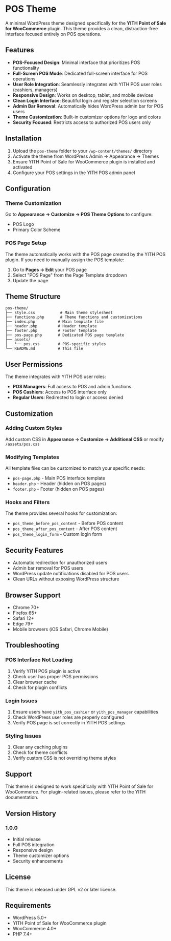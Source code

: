 # POS Theme

A minimal WordPress theme designed specifically for the **YITH Point of Sale for WooCommerce** plugin. This theme provides a clean, distraction-free interface focused entirely on POS operations.

## Features

- **POS-Focused Design**: Minimal interface that prioritizes POS functionality
- **Full-Screen POS Mode**: Dedicated full-screen interface for POS operations
- **User Role Integration**: Seamlessly integrates with YITH POS user roles (cashiers, managers)
- **Responsive Design**: Works on desktop, tablet, and mobile devices
- **Clean Login Interface**: Beautiful login and register selection screens
- **Admin Bar Removal**: Automatically hides WordPress admin bar for POS users
- **Theme Customization**: Built-in customizer options for logo and colors
- **Security Focused**: Restricts access to authorized POS users only

## Installation

1. Upload the `pos-theme` folder to your `/wp-content/themes/` directory
2. Activate the theme from WordPress Admin → Appearance → Themes
3. Ensure YITH Point of Sale for WooCommerce plugin is installed and activated
4. Configure your POS settings in the YITH POS admin panel

## Configuration

### Theme Customization
Go to **Appearance → Customize → POS Theme Options** to configure:
- POS Logo
- Primary Color Scheme

### POS Page Setup
The theme automatically works with the POS page created by the YITH POS plugin. If you need to manually assign the POS template:
1. Go to **Pages → Edit** your POS page
2. Select "POS Page" from the Page Template dropdown
3. Update the page

## Theme Structure

```
pos-theme/
├── style.css           # Main theme stylesheet
├── functions.php       # Theme functions and customizations
├── index.php          # Main template file
├── header.php         # Header template
├── footer.php         # Footer template
├── pos-page.php       # Dedicated POS page template
├── assets/
│   └── pos.css        # POS-specific styles
└── README.md          # This file
```

## User Permissions

The theme integrates with YITH POS user roles:
- **POS Managers**: Full access to POS and admin functions
- **POS Cashiers**: Access to POS interface only
- **Regular Users**: Redirected to login or access denied

## Customization

### Adding Custom Styles
Add custom CSS in **Appearance → Customize → Additional CSS** or modify `/assets/pos.css`

### Modifying Templates
All template files can be customized to match your specific needs:
- `pos-page.php` - Main POS interface template
- `header.php` - Header (hidden on POS pages)
- `footer.php` - Footer (hidden on POS pages)

### Hooks and Filters
The theme provides several hooks for customization:
- `pos_theme_before_pos_content` - Before POS content
- `pos_theme_after_pos_content` - After POS content
- `pos_theme_login_form` - Custom login form

## Security Features

- Automatic redirection for unauthorized users
- Admin bar removal for POS users  
- WordPress update notifications disabled for POS users
- Clean URLs without exposing WordPress structure

## Browser Support

- Chrome 70+
- Firefox 65+
- Safari 12+
- Edge 79+
- Mobile browsers (iOS Safari, Chrome Mobile)

## Troubleshooting

### POS Interface Not Loading
1. Verify YITH POS plugin is active
2. Check user has proper POS permissions
3. Clear browser cache
4. Check for plugin conflicts

### Login Issues
1. Ensure users have `yith_pos_cashier` or `yith_pos_manager` capabilities
2. Check WordPress user roles are properly configured
3. Verify POS page is set correctly in YITH POS settings

### Styling Issues
1. Clear any caching plugins
2. Check for theme conflicts
3. Verify custom CSS is not overriding theme styles

## Support

This theme is designed to work specifically with YITH Point of Sale for WooCommerce. For plugin-related issues, please refer to the YITH documentation.

## Version History

### 1.0.0
- Initial release
- Full POS integration
- Responsive design
- Theme customizer options
- Security enhancements

## License

This theme is released under GPL v2 or later license.

## Requirements

- WordPress 5.0+
- YITH Point of Sale for WooCommerce plugin
- WooCommerce 4.0+
- PHP 7.4+
